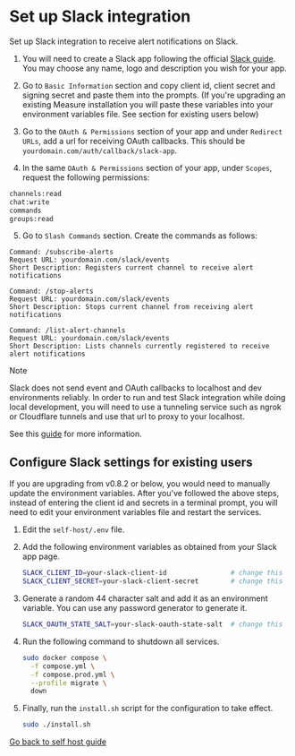 # Set up Slack integration

Set up Slack integration to receive alert notifications on Slack.

1. You will need to create a Slack app following the official [Slack guide](https://docs.slack.dev/quickstart/). You may choose any name, logo and description you wish for your app.

2. Go to `Basic Information` section and copy client id, client secret and signing secret and paste them into the prompts. (If you're upgrading an existing Measure installation you will paste these variables into your environment variables file. See section for existing users below)

3. Go to the `OAuth & Permissions` section of your app and under `Redirect URLs`, add a url for receiving OAuth callbacks. This should be `yourdomain.com/auth/callback/slack-app`.

4. In the same `OAuth & Permissions` section of your app, under `Scopes`, request the following permissions:

```txt
channels:read
chat:write
commands
groups:read
```

5. Go to `Slash Commands` section. Create the commands as follows:

```
Command: /subscribe-alerts
Request URL: yourdomain.com/slack/events
Short Description: Registers current channel to receive alert notifications

Command: /stop-alerts
Request URL: yourdomain.com/slack/events
Short Description: Stops current channel from receiving alert notifications

Command: /list-alert-channels
Request URL: yourdomain.com/slack/events
Short Description: Lists channels currently registered to receive alert notifications
```

> [!NOTE]
>
> Slack does not send event and OAuth callbacks to localhost and dev environments reliably. In order to run and test Slack integration while doing local development, you will need to use a tunneling service such as ngrok or Cloudflare tunnels and use that url to proxy to your localhost.
>
> See this [guide](https://docs.slack.dev/tools/node-slack-sdk/tutorials/local-development/#using-a-local-request-url-for-development) for more information.

## Configure Slack settings for existing users

If you are upgrading from v0.8.2 or below, you would need to manually update the environment variables. After you've followed the above steps, instead of entering the client id and secrets in a terminal prompt, you will need to edit your environment variables file
and restart the services.

1. Edit the `self-host/.env` file.

2. Add the following environment variables as obtained from your Slack app page.

    ```sh
    SLACK_CLIENT_ID=your-slack-client-id                # change this
    SLACK_CLIENT_SECRET=your-slack-client-secret        # change this
    ```

3. Generate a random 44 character salt and add it as an environment variable. You can use any password generator to generate it.

    ```sh
    SLACK_OAUTH_STATE_SALT=your-slack-oauth-state-salt  # change this
    ```

4. Run the following command to shutdown all services.

    ```sh
    sudo docker compose \
      -f compose.yml \
      -f compose.prod.yml \
      --profile migrate \
      down
    ```

5. Finally, run the `install.sh` script for the configuration to take effect.

    ```sh
    sudo ./install.sh
    ```

[Go back to self host guide](./README.md)
